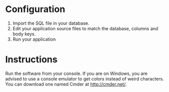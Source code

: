 Configuration
===

1. Import the SQL file in your database.
2. Edit your application source files to match the database, columns and body keys.
3. Run your application

Instructions
===

Run the software from your console.
If you are on Windows, you are advised to use a console emulator to get colors instead of weird characters. You can download one named Cmder at http://cmder.net/.
